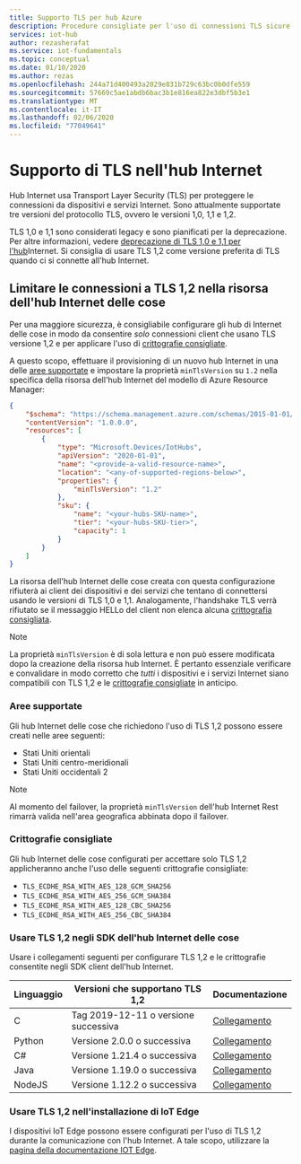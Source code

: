 ```yaml
---
title: Supporto TLS per hub Azure
description: Procedure consigliate per l'uso di connessioni TLS sicure per dispositivi e servizi che comunicano con l'hub Internet
services: iot-hub
author: rezasherafat
ms.service: iot-fundamentals
ms.topic: conceptual
ms.date: 01/10/2020
ms.author: rezas
ms.openlocfilehash: 244a71d400493a2029e831b729c63bc0b0dfe559
ms.sourcegitcommit: 57669c5ae1abdb6bac3b1e816ea822e3dbf5b3e1
ms.translationtype: MT
ms.contentlocale: it-IT
ms.lasthandoff: 02/06/2020
ms.locfileid: "77049641"
---
```

# <a name="tls-support-in-iot-hub"></a>Supporto di TLS nell'hub Internet

Hub Internet usa Transport Layer Security (TLS) per proteggere le connessioni da dispositivi e servizi Internet. Sono attualmente supportate tre versioni del protocollo TLS, ovvero le versioni 1,0, 1,1 e 1,2.

TLS 1,0 e 1,1 sono considerati legacy e sono pianificati per la deprecazione. Per altre informazioni, vedere [deprecazione di TLS 1,0 e 1,1 per l'hub](iot-hub-tls-deprecating-1-0-and-1-1.md)Internet. Si consiglia di usare TLS 1,2 come versione preferita di TLS quando ci si connette all'hub Internet.

## <a name="restrict-connections-to-tls-12-in-your-iot-hub-resource"></a>Limitare le connessioni a TLS 1,2 nella risorsa dell'hub Internet delle cose

Per una maggiore sicurezza, è consigliabile configurare gli hub di Internet delle cose in modo da consentire *solo* connessioni client che usano TLS versione 1,2 e per applicare l'uso di [crittografie consigliate](#recommended-ciphers).

A questo scopo, effettuare il provisioning di un nuovo hub Internet in una delle [aree supportate](#supported-regions) e impostare la proprietà `minTlsVersion` su `1.2` nella specifica della risorsa dell'hub Internet del modello di Azure Resource Manager:

```json
{
    "$schema": "https://schema.management.azure.com/schemas/2015-01-01/deploymentTemplate.json#",
    "contentVersion": "1.0.0.0",
    "resources": [
        {
            "type": "Microsoft.Devices/IotHubs",
            "apiVersion": "2020-01-01",
            "name": "<provide-a-valid-resource-name>",
            "location": "<any-of-supported-regions-below>",
            "properties": {
                "minTlsVersion": "1.2"
            },
            "sku": {
                "name": "<your-hubs-SKU-name>",
                "tier": "<your-hubs-SKU-tier>",
                "capacity": 1
            }
        }
    ]
}
```

La risorsa dell'hub Internet delle cose creata con questa configurazione rifiuterà ai client dei dispositivi e dei servizi che tentano di connettersi usando le versioni di TLS 1,0 e 1,1. Analogamente, l'handshake TLS verrà rifiutato se il messaggio HELLo del client non elenca alcuna [crittografia consigliata](#recommended-ciphers).

> [!NOTE]
> La proprietà `minTlsVersion` è di sola lettura e non può essere modificata dopo la creazione della risorsa hub Internet. È pertanto essenziale verificare e convalidare in modo corretto che *tutti* i dispositivi e i servizi Internet siano compatibili con TLS 1,2 e le [crittografie consigliate](#recommended-ciphers) in anticipo.

### <a name="supported-regions"></a>Aree supportate

Gli hub Internet delle cose che richiedono l'uso di TLS 1,2 possono essere creati nelle aree seguenti:

* Stati Uniti orientali
* Stati Uniti centro-meridionali
* Stati Uniti occidentali 2

> [!NOTE]
> Al momento del failover, la proprietà `minTlsVersion` dell'hub Internet Rest rimarrà valida nell'area geografica abbinata dopo il failover.

### <a name="recommended-ciphers"></a>Crittografie consigliate

Gli hub Internet delle cose configurati per accettare solo TLS 1,2 applicheranno anche l'uso delle seguenti crittografie consigliate:

* `TLS_ECDHE_RSA_WITH_AES_128_GCM_SHA256`
* `TLS_ECDHE_RSA_WITH_AES_256_GCM_SHA384`
* `TLS_ECDHE_RSA_WITH_AES_128_CBC_SHA256`
* `TLS_ECDHE_RSA_WITH_AES_256_CBC_SHA384`

### <a name="use-tls-12-in-your-iot-hub-sdks"></a>Usare TLS 1,2 negli SDK dell'hub Internet delle cose

Usare i collegamenti seguenti per configurare TLS 1,2 e le crittografie consentite negli SDK client dell'hub Internet.

| Linguaggio | Versioni che supportano TLS 1,2 | Documentazione |
|----------|------------------------------------|---------------|
| C        | Tag 2019-12-11 o versione successiva            | [Collegamento](https://aka.ms/Tls_C_SDK_IoT) |
| Python   | Versione 2.0.0 o successiva             | [Collegamento](https://aka.ms/Tls_Python_SDK_IoT) |
| C#       | Versione 1.21.4 o successiva            | [Collegamento](https://aka.ms/Tls_CSharp_SDK_IoT) |
| Java     | Versione 1.19.0 o successiva            | [Collegamento](https://aka.ms/Tls_Java_SDK_IoT) |
| NodeJS   | Versione 1.12.2 o successiva            | [Collegamento](https://aka.ms/Tls_Node_SDK_IoT) |


### <a name="use-tls-12-in-your-iot-edge-setup"></a>Usare TLS 1,2 nell'installazione di IoT Edge

I dispositivi IoT Edge possono essere configurati per l'uso di TLS 1,2 durante la comunicazione con l'hub Internet. A tale scopo, utilizzare la [pagina della documentazione IOT Edge](https://github.com/Azure/iotedge/blob/master/edge-modules/edgehub-proxy/README.md).